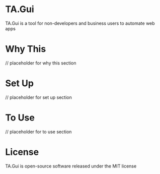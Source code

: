 # TA.Gui
TA.Gui is a tool for non-developers and business users to automate web apps

# Why This
// placeholder for why this section

# Set Up
// placeholder for set up section

# To Use
// placeholder for to use section

# License
TA.Gui is open-source software released under the MIT license
